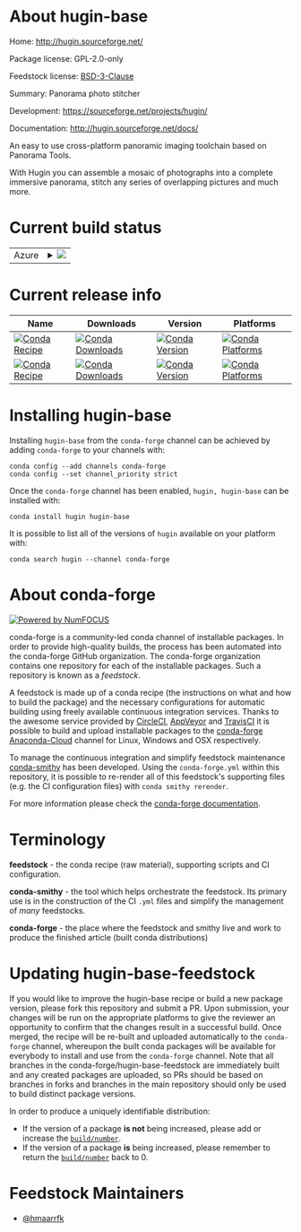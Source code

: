 About hugin-base
================

Home: http://hugin.sourceforge.net/

Package license: GPL-2.0-only

Feedstock license: [BSD-3-Clause](https://github.com/conda-forge/hugin-feedstock/blob/master/LICENSE.txt)

Summary: Panorama photo stitcher

Development: https://sourceforge.net/projects/hugin/

Documentation: http://hugin.sourceforge.net/docs/

An easy to use cross-platform panoramic imaging toolchain based on Panorama Tools.

With Hugin you can assemble a mosaic of photographs into a complete
immersive panorama, stitch any series of overlapping pictures and much
more.


Current build status
====================


<table>
    
  <tr>
    <td>Azure</td>
    <td>
      <details>
        <summary>
          <a href="https://dev.azure.com/conda-forge/feedstock-builds/_build/latest?definitionId=10726&branchName=master">
            <img src="https://dev.azure.com/conda-forge/feedstock-builds/_apis/build/status/hugin-feedstock?branchName=master">
          </a>
        </summary>
        <table>
          <thead><tr><th>Variant</th><th>Status</th></tr></thead>
          <tbody><tr>
              <td>linux_64_python3.7.____73_pypy</td>
              <td>
                <a href="https://dev.azure.com/conda-forge/feedstock-builds/_build/latest?definitionId=10726&branchName=master">
                  <img src="https://dev.azure.com/conda-forge/feedstock-builds/_apis/build/status/hugin-feedstock?branchName=master&jobName=linux&configuration=linux_64_python3.7.____73_pypy" alt="variant">
                </a>
              </td>
            </tr><tr>
              <td>linux_64_python3.7.____cpython</td>
              <td>
                <a href="https://dev.azure.com/conda-forge/feedstock-builds/_build/latest?definitionId=10726&branchName=master">
                  <img src="https://dev.azure.com/conda-forge/feedstock-builds/_apis/build/status/hugin-feedstock?branchName=master&jobName=linux&configuration=linux_64_python3.7.____cpython" alt="variant">
                </a>
              </td>
            </tr><tr>
              <td>linux_64_python3.8.____cpython</td>
              <td>
                <a href="https://dev.azure.com/conda-forge/feedstock-builds/_build/latest?definitionId=10726&branchName=master">
                  <img src="https://dev.azure.com/conda-forge/feedstock-builds/_apis/build/status/hugin-feedstock?branchName=master&jobName=linux&configuration=linux_64_python3.8.____cpython" alt="variant">
                </a>
              </td>
            </tr><tr>
              <td>linux_64_python3.9.____cpython</td>
              <td>
                <a href="https://dev.azure.com/conda-forge/feedstock-builds/_build/latest?definitionId=10726&branchName=master">
                  <img src="https://dev.azure.com/conda-forge/feedstock-builds/_apis/build/status/hugin-feedstock?branchName=master&jobName=linux&configuration=linux_64_python3.9.____cpython" alt="variant">
                </a>
              </td>
            </tr><tr>
              <td>osx_64_python3.7.____73_pypy</td>
              <td>
                <a href="https://dev.azure.com/conda-forge/feedstock-builds/_build/latest?definitionId=10726&branchName=master">
                  <img src="https://dev.azure.com/conda-forge/feedstock-builds/_apis/build/status/hugin-feedstock?branchName=master&jobName=osx&configuration=osx_64_python3.7.____73_pypy" alt="variant">
                </a>
              </td>
            </tr><tr>
              <td>osx_64_python3.7.____cpython</td>
              <td>
                <a href="https://dev.azure.com/conda-forge/feedstock-builds/_build/latest?definitionId=10726&branchName=master">
                  <img src="https://dev.azure.com/conda-forge/feedstock-builds/_apis/build/status/hugin-feedstock?branchName=master&jobName=osx&configuration=osx_64_python3.7.____cpython" alt="variant">
                </a>
              </td>
            </tr><tr>
              <td>osx_64_python3.8.____cpython</td>
              <td>
                <a href="https://dev.azure.com/conda-forge/feedstock-builds/_build/latest?definitionId=10726&branchName=master">
                  <img src="https://dev.azure.com/conda-forge/feedstock-builds/_apis/build/status/hugin-feedstock?branchName=master&jobName=osx&configuration=osx_64_python3.8.____cpython" alt="variant">
                </a>
              </td>
            </tr><tr>
              <td>osx_64_python3.9.____cpython</td>
              <td>
                <a href="https://dev.azure.com/conda-forge/feedstock-builds/_build/latest?definitionId=10726&branchName=master">
                  <img src="https://dev.azure.com/conda-forge/feedstock-builds/_apis/build/status/hugin-feedstock?branchName=master&jobName=osx&configuration=osx_64_python3.9.____cpython" alt="variant">
                </a>
              </td>
            </tr><tr>
              <td>win_64_python3.7.____cpython</td>
              <td>
                <a href="https://dev.azure.com/conda-forge/feedstock-builds/_build/latest?definitionId=10726&branchName=master">
                  <img src="https://dev.azure.com/conda-forge/feedstock-builds/_apis/build/status/hugin-feedstock?branchName=master&jobName=win&configuration=win_64_python3.7.____cpython" alt="variant">
                </a>
              </td>
            </tr><tr>
              <td>win_64_python3.8.____cpython</td>
              <td>
                <a href="https://dev.azure.com/conda-forge/feedstock-builds/_build/latest?definitionId=10726&branchName=master">
                  <img src="https://dev.azure.com/conda-forge/feedstock-builds/_apis/build/status/hugin-feedstock?branchName=master&jobName=win&configuration=win_64_python3.8.____cpython" alt="variant">
                </a>
              </td>
            </tr><tr>
              <td>win_64_python3.9.____cpython</td>
              <td>
                <a href="https://dev.azure.com/conda-forge/feedstock-builds/_build/latest?definitionId=10726&branchName=master">
                  <img src="https://dev.azure.com/conda-forge/feedstock-builds/_apis/build/status/hugin-feedstock?branchName=master&jobName=win&configuration=win_64_python3.9.____cpython" alt="variant">
                </a>
              </td>
            </tr>
          </tbody>
        </table>
      </details>
    </td>
  </tr>
</table>

Current release info
====================

| Name | Downloads | Version | Platforms |
| --- | --- | --- | --- |
| [![Conda Recipe](https://img.shields.io/badge/recipe-hugin-green.svg)](https://anaconda.org/conda-forge/hugin) | [![Conda Downloads](https://img.shields.io/conda/dn/conda-forge/hugin.svg)](https://anaconda.org/conda-forge/hugin) | [![Conda Version](https://img.shields.io/conda/vn/conda-forge/hugin.svg)](https://anaconda.org/conda-forge/hugin) | [![Conda Platforms](https://img.shields.io/conda/pn/conda-forge/hugin.svg)](https://anaconda.org/conda-forge/hugin) |
| [![Conda Recipe](https://img.shields.io/badge/recipe-hugin--base-green.svg)](https://anaconda.org/conda-forge/hugin-base) | [![Conda Downloads](https://img.shields.io/conda/dn/conda-forge/hugin-base.svg)](https://anaconda.org/conda-forge/hugin-base) | [![Conda Version](https://img.shields.io/conda/vn/conda-forge/hugin-base.svg)](https://anaconda.org/conda-forge/hugin-base) | [![Conda Platforms](https://img.shields.io/conda/pn/conda-forge/hugin-base.svg)](https://anaconda.org/conda-forge/hugin-base) |

Installing hugin-base
=====================

Installing `hugin-base` from the `conda-forge` channel can be achieved by adding `conda-forge` to your channels with:

```
conda config --add channels conda-forge
conda config --set channel_priority strict
```

Once the `conda-forge` channel has been enabled, `hugin, hugin-base` can be installed with:

```
conda install hugin hugin-base
```

It is possible to list all of the versions of `hugin` available on your platform with:

```
conda search hugin --channel conda-forge
```


About conda-forge
=================

[![Powered by
NumFOCUS](https://img.shields.io/badge/powered%20by-NumFOCUS-orange.svg?style=flat&colorA=E1523D&colorB=007D8A)](https://numfocus.org)

conda-forge is a community-led conda channel of installable packages.
In order to provide high-quality builds, the process has been automated into the
conda-forge GitHub organization. The conda-forge organization contains one repository
for each of the installable packages. Such a repository is known as a *feedstock*.

A feedstock is made up of a conda recipe (the instructions on what and how to build
the package) and the necessary configurations for automatic building using freely
available continuous integration services. Thanks to the awesome service provided by
[CircleCI](https://circleci.com/), [AppVeyor](https://www.appveyor.com/)
and [TravisCI](https://travis-ci.com/) it is possible to build and upload installable
packages to the [conda-forge](https://anaconda.org/conda-forge)
[Anaconda-Cloud](https://anaconda.org/) channel for Linux, Windows and OSX respectively.

To manage the continuous integration and simplify feedstock maintenance
[conda-smithy](https://github.com/conda-forge/conda-smithy) has been developed.
Using the ``conda-forge.yml`` within this repository, it is possible to re-render all of
this feedstock's supporting files (e.g. the CI configuration files) with ``conda smithy rerender``.

For more information please check the [conda-forge documentation](https://conda-forge.org/docs/).

Terminology
===========

**feedstock** - the conda recipe (raw material), supporting scripts and CI configuration.

**conda-smithy** - the tool which helps orchestrate the feedstock.
                   Its primary use is in the construction of the CI ``.yml`` files
                   and simplify the management of *many* feedstocks.

**conda-forge** - the place where the feedstock and smithy live and work to
                  produce the finished article (built conda distributions)


Updating hugin-base-feedstock
=============================

If you would like to improve the hugin-base recipe or build a new
package version, please fork this repository and submit a PR. Upon submission,
your changes will be run on the appropriate platforms to give the reviewer an
opportunity to confirm that the changes result in a successful build. Once
merged, the recipe will be re-built and uploaded automatically to the
`conda-forge` channel, whereupon the built conda packages will be available for
everybody to install and use from the `conda-forge` channel.
Note that all branches in the conda-forge/hugin-base-feedstock are
immediately built and any created packages are uploaded, so PRs should be based
on branches in forks and branches in the main repository should only be used to
build distinct package versions.

In order to produce a uniquely identifiable distribution:
 * If the version of a package **is not** being increased, please add or increase
   the [``build/number``](https://docs.conda.io/projects/conda-build/en/latest/resources/define-metadata.html#build-number-and-string).
 * If the version of a package **is** being increased, please remember to return
   the [``build/number``](https://docs.conda.io/projects/conda-build/en/latest/resources/define-metadata.html#build-number-and-string)
   back to 0.

Feedstock Maintainers
=====================

* [@hmaarrfk](https://github.com/hmaarrfk/)

